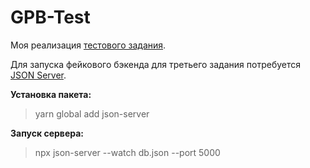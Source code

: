 # GPB-Test

Моя реализация [тестового задания](https://github.com/GPB-COS/test-work-react).

Для запуска фейкового бэкенда для третьего задания потребуется [JSON Server](https://github.com/typicode/json-server).

**Установка пакета:**
> yarn global add json-server 

**Запуск сервера:**
> npx json-server --watch db.json --port 5000

